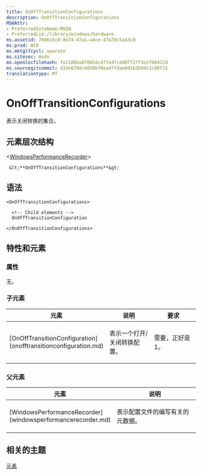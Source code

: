 ```yaml
---
title: OnOffTransitionConfigurations
description: OnOffTransitionConfigurations
MSHAttr:
- PreferredSiteName:MSDN
- PreferredLib:/library/windows/hardware
ms.assetid: 7046c6c0-8e74-47a1-a4ce-47a7dc5a43c0
ms.prod: W10
ms.mktglfcycl: operate
ms.sitesec: msdn
ms.openlocfilehash: fa1106ba070654cd7fa4fcd407f2ff3e2f00422d
ms.sourcegitcommit: d33e870dc4850bf0ea47fdae0d163b04c1c90f15
translationtype: MT
---
```

# <a name="onofftransitionconfigurations"></a>OnOffTransitionConfigurations


表示关闭转换的集合。

## <a name="element-hierarchy"></a>元素层次结构


&lt;[WindowsPerformanceRecorder](windowsperformancerecorder.md)&gt;

     &lt;**OnOffTransitionConfigurations**&gt;

## <a name="syntax"></a>语法


``` syntax
<OnOffTransitionConfigurations>

  <!-- Child elements -->
  OnOffTransitionConfiguration

</OnOffTransitionConfigurations>
```

## <a name="attributes-and-elements"></a>特性和元素


### <a name="attributes"></a>属性

无。

### <a name="child-elements"></a>子元素

<table>
<colgroup>
<col width="33%" />
<col width="33%" />
<col width="33%" />
</colgroup>
<thead>
<tr class="header">
<th>元素</th>
<th>说明</th>
<th>要求</th>
</tr>
</thead>
<tbody>
<tr class="odd">
<td><p>[OnOffTransitionConfiguration](onofftransitionconfiguration.md)</p></td>
<td><p>表示一个打开/关闭转换配置。</p></td>
<td><p>需要，正好是 1。</p></td>
</tr>
</tbody>
</table>

 

### <a name="parent-elements"></a>父元素

<table>
<colgroup>
<col width="50%" />
<col width="50%" />
</colgroup>
<thead>
<tr class="header">
<th>元素</th>
<th>说明</th>
</tr>
</thead>
<tbody>
<tr class="odd">
<td><p>[WindowsPerformanceRecorder](windowsperformancerecorder.md)</p></td>
<td><p>表示配置文件的编写有关的元数据。</p></td>
</tr>
</tbody>
</table>

 

## <a name="related-topics"></a>相关的主题


[元素](elements.md)

 

 







